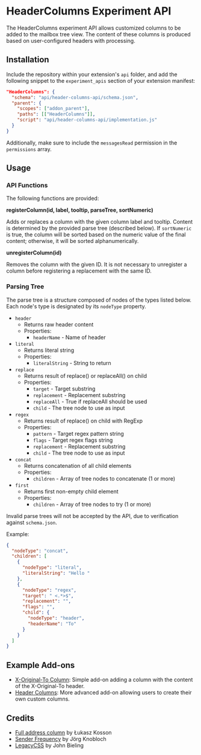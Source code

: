 # HeaderColumns Experiment API

The HeaderColumns experiment API allows customized columns to be added to the mailbox tree view.
The content of these columns is produced based on user-configured headers with processing.

## Installation

Include the repository within your extension's `api` folder, and add the following snippet to the `experiment_apis` section of your extension manifest:

```json
"HeaderColumns": {
  "schema": "api/header-columns-api/schema.json",
  "parent": {
    "scopes": ["addon_parent"],
    "paths": [["HeaderColumns"]],
    "script": "api/header-columns-api/implementation.js"
  }
}
```

Additionally, make sure to include the `messagesRead` permission in the `permissions` array.

## Usage

### API Functions

The following functions are provided:

**registerColumn(id, label, tooltip, parseTree, sortNumeric)**

Adds or replaces a column with the given column label and tooltip.
Content is determined by the provided parse tree (described below).
If `sortNumeric` is true, the column will be sorted based on the numeric value of the final content; otherwise, it will be sorted alphanumerically.

**unregisterColumn(id)**

Removes the column with the given ID.
It is not necessary to unregister a column before registering a replacement with the same ID.

### Parsing Tree

The parse tree is a structure composed of nodes of the types listed below.
Each node's type is designated by its `nodeType` property.

- `header`
    - Returns raw header content
    - Properties:
        - `headerName` - Name of header
- `literal`
    - Returns literal string
    - Properties:
        - `literalString` - String to return
- `replace`
    - Returns result of replace() or replaceAll() on child
    - Properties:
        - `target` - Target substring
        - `replacement` - Replacement substring
        - `replaceAll` - True if replaceAll should be used
        - `child` - The tree node to use as input
- `regex`
    - Returns result of replace() on child with RegExp
    - Properties:
        - `pattern` - Target regex pattern string
        - `flags` - Target regex flags string
        - `replacement` - Replacement substring
        - `child` - The tree node to use as input
- `concat`
    - Returns concatenation of all child elements
    - Properties:
        - `children` - Array of tree nodes to concatenate (1 or more)
- `first`
    - Returns first non-empty child element
    - Properties:
        - `children` - Array of tree nodes to try (1 or more)

Invalid parse trees will not be accepted by the API, due to verification against `schema.json`.

Example:

```json
{
  "nodeType": "concat",
  "children": [
    {
      "nodeType": "literal",
      "literalString": "Hello "
    },
    {
      "nodeType": "regex",
      "target": " <.*>$",
      "replacement": "",
      "flags": "",
      "child": {
        "nodeType": "header",
        "headerName": "To"
      }
    }
  ]
}
```

## Example Add-ons

* [X-Original-To Column](https://github.com/peterfab9845/original-to-column): Simple add-on adding a column with the content of the X-Original-To header.
* [Header Columns](https://github.com/peterfab9845/tb-header-columns): More advanced add-on allowing users to create their own custom columns.

## Credits

* [Full address column](https://github.com/lkosson/full-address-column/) by Łukasz Kosson
* [Sender Frequency](https://addons.thunderbird.net/en-us/thunderbird/addon/sender-frequency/) by Jörg Knobloch
* [LegacyCSS](https://github.com/thundernest/addon-developer-support/tree/master/auxiliary-apis/LegacyCSS) by John Bieling

